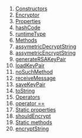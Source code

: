 1.  [Constructors](./Encryptor-class.md)
2.  [Encryptor](./Encryptor/Encryptor.md)
3.  [Properties](./Encryptor-class.md)
4.  [hashCode](https://api.flutter.dev/flutter/dart-core/Object/hashCode.html)
5.  [runtimeType](https://api.flutter.dev/flutter/dart-core/Object/runtimeType.html)
6.  [Methods](./Encryptor-class.md)
7.  [assymetricDecryptString](./Encryptor/assymetricDecryptString.md)
8.  [assymetricEncryptString](./Encryptor/assymetricEncryptString.md)
9.  [generateRSAKeyPair](./Encryptor/generateRSAKeyPair.md)
10. [loadKeyPair](./Encryptor/loadKeyPair.md)
11. [noSuchMethod](https://api.flutter.dev/flutter/dart-core/Object/noSuchMethod.html)
12. [receiveMessage](./Encryptor/receiveMessage.md)
13. [saveKeyPair](./Encryptor/saveKeyPair.md)
14. [toString](https://api.flutter.dev/flutter/dart-core/Object/toString.html)
15. [Operators](./Encryptor-class.md)
16. [operator
    ==](https://api.flutter.dev/flutter/dart-core/Object/operator_equals.html)
17. [Static
    properties](./Encryptor-class.md)
18. [shouldEncrypt](./Encryptor/shouldEncrypt.md)
19. [Static
    methods](./Encryptor-class.md)
20. [encryptString](./Encryptor/encryptString.md)

